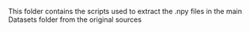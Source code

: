 This folder contains the scripts used to extract the .npy files in the main Datasets folder from the original sources
